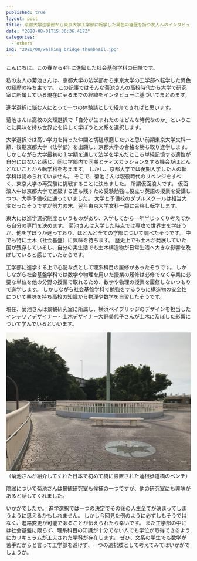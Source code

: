 ```yaml
---
published: true
layout: post
title: 京都大学法学部から東京大学工学部に転学した異色の経歴を持つ友人へのインタビュー
date: "2020-08-01T15:36:36.417Z"
categories:
  - others
img: "2020/08/walking_bridge_thumbnail.jpg"
---
```


こんにちは。この春から4年に進級した社会基盤学科の田端です。


私の友人の菊池さんは、京都大学の法学部から東京大学の工学部へ転学した異色の経歴の持ち主です。
この記事ではそんな菊池さんの高校時代から大学で研究室に所属している現在に至るまでの経緯をインタビューに基づいてまとめます。

進学選択に悩む人にとって一つの体験談として紹介できればと思います。

菊池さんは高校の文理選択で「自分が生まれたのはどんな時代なのか」ということに興味を持ち世界史を詳しく学ぼうと文系を選択します。

大学選択では高い学力を持った仲間と切磋琢磨したいと思い前期東京大学文科一類、後期京都大学（法学部）を出願し、京都大学の合格を勝ち取り進学します。
しかしながら大学最初の１学期を通して法学を学んだところ単純記憶する適性が自分にはないと感じ、同じ学部内で同期とディスカッションをする機会がほとんどないことから転学科を考えます。
しかし、京都大学では後期入学した人の転学科は認められていません。
そこで、菊池さんは現役時代のリベンジをすべく、東京大学の再受験に挑戦することに決めました。
所謂仮面浪人です。
仮面浪人中は京都大学で進級する道も残すため受験勉強に役立つ英語の授業を受講しつつ、大手予備校に通っていました。
大学と予備校のダブルスクールは相当大変だったそうですが努力の末、翌年東京大学文科一類に合格し転学します。


東大には進学選択制度というものがあり、入学してから一年半じっくり考えてから自分の専門を決めます。
菊池さんは入学した時点では専攻で世界史を学ぼうか、他を学ぼうか迷っており、ほとんど全ての学部について調べたそうです。
中でも特に土木（社会基盤）に興味を持ちます。
歴史上でも土木が発展していた国が残存しているし、自分の実生活でも土木構造物が日常生活へ大きな影響を及ぼしていると感じていたからです。


工学部に進学する上で心配な点として理系科目の履修があったそうです。
しかしながら社会基盤学科では数学や物理を用いた授業の履修は必修でなく卒業に必要な単位を他の分野の授業で取れるため、数学や物理の授業を履修しないつもりで進学します。
しかしながら社会基盤学科で勉強をするうちに構造物の安全性について興味を持ち高校の知識から物理や数学を自習したそうです。


現在、菊池さんは景観研究室に所属し、横浜ベイブリッジのデザインを担当したインテリアデザイナー・土木デザイナー大野美代子さんが土木に及ぼした影響について学んでいるといいます。

![菊池さんが紹介してくれた日本で初めて橋に設置された蓮根歩道橋のベンチ](/assets/images/2020/08/walking_bridge.jpg)
（菊池さんが紹介してくれた日本で初めて橋に設置された蓮根歩道橋のベンチ）

院試について菊池さんは景観研究室も候補の一つですが、他の研究室にも興味があると話してくれました。

いかがでしたか。
進学選択では一つの決定でその後の人生全てが決まってしまうように思えるかもしれません。
しかし今回見た例のように必ずしもそうではなく、進路変更が可能であることが伝えられたら幸いです。
また工学部の中には社会基盤に限らず、理系科目の知識が十分でない人でも学位が取得できるようにカリキュラムが工夫された学科が存在します。
ぜひ、文系の学生でも数学が苦手だからと言って工学部を避けず、一つの選択肢として考えてみてはいかがでしょうか。
